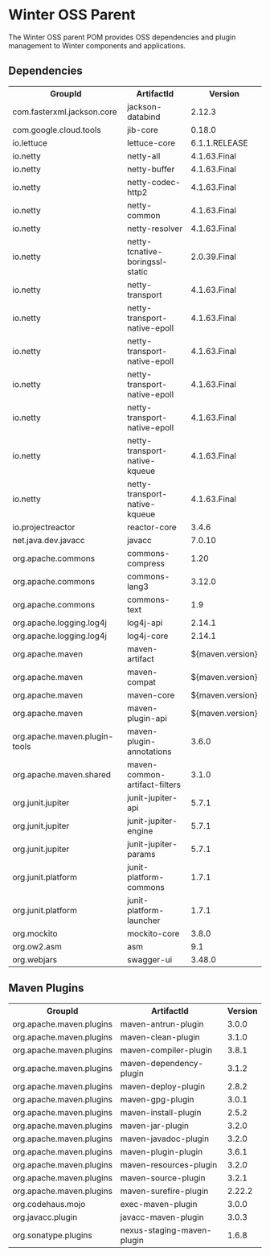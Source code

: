 
# Winter OSS Parent

The Winter OSS parent POM provides OSS dependencies and plugin management to Winter components and applications.


## Dependencies

<table style="margin: auto;" xmlns:pom="http://maven.apache.org/POM/4.0.0" xmlns:xsi="http://www.w3.org/2001/XMLSchema-instance" xmlns:xslFormatting="urn:xslFormatting">
    <tr>
        <th>GroupId</th>
        <th>ArtifactId</th>
        <th>Version</th>
    </tr>
    <tr>
        <td>com.fasterxml.jackson.core</td>
        <td>jackson-databind</td>
        <td>2.12.3</td>
    </tr>
    <tr>
        <td>com.google.cloud.tools</td>
        <td>jib-core</td>
        <td>0.18.0</td>
    </tr>
    <tr>
        <td>io.lettuce</td>
        <td>lettuce-core</td>
        <td>6.1.1.RELEASE</td>
    </tr>
    <tr>
        <td>io.netty</td>
        <td>netty-all</td>
        <td>4.1.63.Final</td>
    </tr>
    <tr>
        <td>io.netty</td>
        <td>netty-buffer</td>
        <td>4.1.63.Final</td>
    </tr>
    <tr>
        <td>io.netty</td>
        <td>netty-codec-http2</td>
        <td>4.1.63.Final</td>
    </tr>
    <tr>
        <td>io.netty</td>
        <td>netty-common</td>
        <td>4.1.63.Final</td>
    </tr>
    <tr>
        <td>io.netty</td>
        <td>netty-resolver</td>
        <td>4.1.63.Final</td>
    </tr>
    <tr>
        <td>io.netty</td>
        <td>netty-tcnative-boringssl-static</td>
        <td>2.0.39.Final</td>
    </tr>
    <tr>
        <td>io.netty</td>
        <td>netty-transport</td>
        <td>4.1.63.Final</td>
    </tr>
    <tr>
        <td>io.netty</td>
        <td>netty-transport-native-epoll</td>
        <td>4.1.63.Final</td>
    </tr>
    <tr>
        <td>io.netty</td>
        <td>netty-transport-native-epoll</td>
        <td>4.1.63.Final</td>
    </tr>
    <tr>
        <td>io.netty</td>
        <td>netty-transport-native-epoll</td>
        <td>4.1.63.Final</td>
    </tr>
    <tr>
        <td>io.netty</td>
        <td>netty-transport-native-epoll</td>
        <td>4.1.63.Final</td>
    </tr>
    <tr>
        <td>io.netty</td>
        <td>netty-transport-native-kqueue</td>
        <td>4.1.63.Final</td>
    </tr>
    <tr>
        <td>io.netty</td>
        <td>netty-transport-native-kqueue</td>
        <td>4.1.63.Final</td>
    </tr>
    <tr>
        <td>io.projectreactor</td>
        <td>reactor-core</td>
        <td>3.4.6</td>
    </tr>
    <tr>
        <td>net.java.dev.javacc</td>
        <td>javacc</td>
        <td>7.0.10</td>
    </tr>
    <tr>
        <td>org.apache.commons</td>
        <td>commons-compress</td>
        <td>1.20</td>
    </tr>
    <tr>
        <td>org.apache.commons</td>
        <td>commons-lang3</td>
        <td>3.12.0</td>
    </tr>
    <tr>
        <td>org.apache.commons</td>
        <td>commons-text</td>
        <td>1.9</td>
    </tr>
    <tr>
        <td>org.apache.logging.log4j</td>
        <td>log4j-api</td>
        <td>2.14.1</td>
    </tr>
    <tr>
        <td>org.apache.logging.log4j</td>
        <td>log4j-core</td>
        <td>2.14.1</td>
    </tr>
    <tr>
        <td>org.apache.maven</td>
        <td>maven-artifact</td>
        <td>${maven.version}</td>
    </tr>
    <tr>
        <td>org.apache.maven</td>
        <td>maven-compat</td>
        <td>${maven.version}</td>
    </tr>
    <tr>
        <td>org.apache.maven</td>
        <td>maven-core</td>
        <td>${maven.version}</td>
    </tr>
    <tr>
        <td>org.apache.maven</td>
        <td>maven-plugin-api</td>
        <td>${maven.version}</td>
    </tr>
    <tr>
        <td>org.apache.maven.plugin-tools</td>
        <td>maven-plugin-annotations</td>
        <td>3.6.0</td>
    </tr>
    <tr>
        <td>org.apache.maven.shared</td>
        <td>maven-common-artifact-filters</td>
        <td>3.1.0</td>
    </tr>
    <tr>
        <td>org.junit.jupiter</td>
        <td>junit-jupiter-api</td>
        <td>5.7.1</td>
    </tr>
    <tr>
        <td>org.junit.jupiter</td>
        <td>junit-jupiter-engine</td>
        <td>5.7.1</td>
    </tr>
    <tr>
        <td>org.junit.jupiter</td>
        <td>junit-jupiter-params</td>
        <td>5.7.1</td>
    </tr>
    <tr>
        <td>org.junit.platform</td>
        <td>junit-platform-commons</td>
        <td>1.7.1</td>
    </tr>
    <tr>
        <td>org.junit.platform</td>
        <td>junit-platform-launcher</td>
        <td>1.7.1</td>
    </tr>
    <tr>
        <td>org.mockito</td>
        <td>mockito-core</td>
        <td>3.8.0</td>
    </tr>
    <tr>
        <td>org.ow2.asm</td>
        <td>asm</td>
        <td>9.1</td>
    </tr>
    <tr>
        <td>org.webjars</td>
        <td>swagger-ui</td>
        <td>3.48.0</td>
    </tr>
</table>

## Maven Plugins

<table style="margin: auto;" xmlns:pom="http://maven.apache.org/POM/4.0.0" xmlns:xsi="http://www.w3.org/2001/XMLSchema-instance" xmlns:xslFormatting="urn:xslFormatting">
    <tr>
        <th>GroupId</th>
        <th>ArtifactId</th>
        <th>Version</th>
    </tr>
    <tr>
        <td>org.apache.maven.plugins</td>
        <td>maven-antrun-plugin</td>
        <td>3.0.0</td>
    </tr>
    <tr>
        <td>org.apache.maven.plugins</td>
        <td>maven-clean-plugin</td>
        <td>3.1.0</td>
    </tr>
    <tr>
        <td>org.apache.maven.plugins</td>
        <td>maven-compiler-plugin</td>
        <td>3.8.1</td>
    </tr>
    <tr>
        <td>org.apache.maven.plugins</td>
        <td>maven-dependency-plugin</td>
        <td>3.1.2</td>
    </tr>
    <tr>
        <td>org.apache.maven.plugins</td>
        <td>maven-deploy-plugin</td>
        <td>2.8.2</td>
    </tr>
    <tr>
        <td>org.apache.maven.plugins</td>
        <td>maven-gpg-plugin</td>
        <td>3.0.1</td>
    </tr>
    <tr>
        <td>org.apache.maven.plugins</td>
        <td>maven-install-plugin</td>
        <td>2.5.2</td>
    </tr>
    <tr>
        <td>org.apache.maven.plugins</td>
        <td>maven-jar-plugin</td>
        <td>3.2.0</td>
    </tr>
    <tr>
        <td>org.apache.maven.plugins</td>
        <td>maven-javadoc-plugin</td>
        <td>3.2.0</td>
    </tr>
    <tr>
        <td>org.apache.maven.plugins</td>
        <td>maven-plugin-plugin</td>
        <td>3.6.1</td>
    </tr>
    <tr>
        <td>org.apache.maven.plugins</td>
        <td>maven-resources-plugin</td>
        <td>3.2.0</td>
    </tr>
    <tr>
        <td>org.apache.maven.plugins</td>
        <td>maven-source-plugin</td>
        <td>3.2.1</td>
    </tr>
    <tr>
        <td>org.apache.maven.plugins</td>
        <td>maven-surefire-plugin</td>
        <td>2.22.2</td>
    </tr>
    <tr>
        <td>org.codehaus.mojo</td>
        <td>exec-maven-plugin</td>
        <td>3.0.0</td>
    </tr>
    <tr>
        <td>org.javacc.plugin</td>
        <td>javacc-maven-plugin</td>
        <td>3.0.3</td>
    </tr>
    <tr>
        <td>org.sonatype.plugins</td>
        <td>nexus-staging-maven-plugin</td>
        <td>1.6.8</td>
    </tr>
</table>
